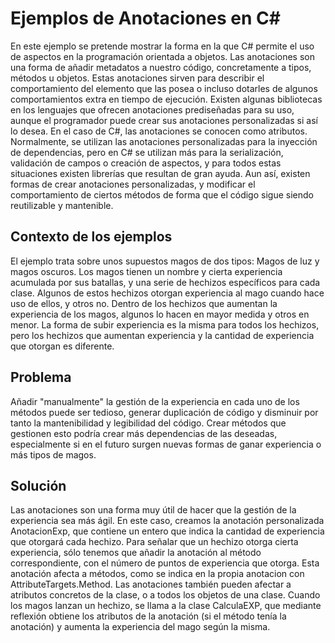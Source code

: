 # Ejemplos de Anotaciones en C#
En este ejemplo se pretende mostrar la forma en la que C# permite el uso de aspectos en la programación orientada a objetos. 
Las anotaciones son una forma de añadir metadatos a nuestro código, concretamente a tipos, métodos u objetos. Estas anotaciones sirven para describir el comportamiento del elemento que las posea o incluso dotarles de algunos comportamientos extra en tiempo de ejecución. Existen algunas bibliotecas en los lenguajes que ofrecen anotaciones prediseñadas para su uso, aunque el programador puede crear sus anotaciones personalizadas si así lo desea. En el caso de C#, las anotaciones se conocen como atributos. Normalmente, se utilizan las anotaciones personalizadas para la inyección de dependencias, pero en C# se utilizan más para la serialización, validación de campos o creación de aspectos, y para todos estas situaciones existen librerías que resultan de gran ayuda. Aun así, existen formas de crear anotaciones personalizadas, y modificar el comportamiento de ciertos métodos de forma que el código sigue siendo reutilizable y mantenible.

## Contexto de los ejemplos
El ejemplo trata sobre unos supuestos magos de dos tipos: Magos de luz y magos oscuros. Los magos tienen un nombre y cierta experiencia acumulada por sus batallas, y una serie de hechizos específicos para cada clase. Algunos de estos hechizos otorgan experiencia al mago cuando hace uso de ellos, y otros no. Dentro de los hechizos que aumentan la experiencia de los magos, algunos lo hacen en mayor medida y otros en menor. La forma de subir experiencia es la misma para todos los hechizos, pero los hechizos que aumentan experiencia y la cantidad de experiencia que otorgan es diferente.

## Problema
Añadir "manualmente" la gestión de la experiencia en cada uno de los métodos puede ser tedioso, generar duplicación de código y disminuir por tanto la mantenibilidad y legibilidad del código. Crear métodos que gestionen esto podría crear más dependencias de las deseadas, especialmente si en el futuro surgen nuevas formas de ganar experiencia o más tipos de magos.

## Solución
Las anotaciones son una forma muy útil de hacer que la gestión de la experiencia sea más ágil. En este caso, creamos la anotación personalizada AnotacionExp, que contiene un entero que indica la cantidad de experiencia que otorgará cada hechizo. Para señalar que un hechizo otorga cierta experiencia, sólo tenemos que añadir la anotación al método correspondiente, con el número de puntos de experiencia que otorga. Esta anotación afecta a métodos, como se indica en la propia anotacion con AttributeTargets.Method. Las anotaciones también pueden afectar a atributos concretos de la clase, o a todos los objetos de una clase.
Cuando los magos lanzan un hechizo, se llama a la clase CalculaEXP, que mediante reflexión obtiene los atributos de la anotación (si el método tenía la anotación) y aumenta la experiencia del mago según la misma.